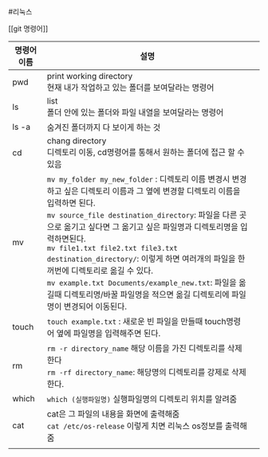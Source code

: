 #리눅스

[[git 명령어]]

| 명령어 이름 | 설명                                                                                                                                                                                                                                                                                                                                                                                     |     |
| ------ | -------------------------------------------------------------------------------------------------------------------------------------------------------------------------------------------------------------------------------------------------------------------------------------------------------------------------------------------------------------------------------------- | --- |
| pwd    | print working directory<br>현재 내가 작업하고 있는 폴더를 보여달라는 명령어                                                                                                                                                                                                                                                                                                                                 |     |
| ls<br> | list<br>폴더 안에 있는 폴더와 파일 내열을 보여달라는 명령어                                                                                                                                                                                                                                                                                                                                                  |     |
| ls -a  | 숨겨진 폴더까지 다 보이게 하는 것                                                                                                                                                                                                                                                                                                                                                                    |     |
| cd     | chang directory<br>디렉토리 이동, cd명령어를 통해서 원하는 폴더에 접근 할 수 있음                                                                                                                                                                                                                                                                                                                               |     |
| mv     | `mv my_folder my_new_folder` :  디렉토리 이름 변경시 변경하고 싶은 디렉토리 이름과 그 옆에 변경할 디렉토리 이름을 입력하면 된다.<br>`mv source_file destination_directory`: 파일을 다른 곳으로 옮기고 싶다면 그 옮기고 싶은 파일명과 디렉토리명을 입력하면된다.<br>`mv file1.txt file2.txt file3.txt destination_directory/`: 이렇게 하면 여러개의 파일을 한꺼번에 디렉토리로 옮길 수 있다.<br>`mv example.txt Documents/example_new.txt`: 파일을 옮길때 디렉토리명/바꿀 파일명을 적으면 옮길 디렉토리에 파일명이 변경되어 이동된다. |     |
| touch  | `touch example.txt` : 새로운 빈 파일을 만들때 touch명령어 옆에 파일명을 입력해주면 된다.                                                                                                                                                                                                                                                                                                                         |     |
| rm     | `rm -r directory_name` 해당 이름을 가진 디렉토리를 삭제한다<br>`rm -rf directory_name`: 해당명의 디렉토리를 강제로 삭제한다.                                                                                                                                                                                                                                                                                           |     |
| which  | `which (실행파일명)` 실행파일명의 디렉토리 위치를 알려줌                                                                                                                                                                                                                                                                                                                                                    |     |
| cat    | cat은 그 파일의 내용을 화면에 출력해줌<br>`cat /etc/os-release` 이렇게 치면 리눅스 os정보를 출력해줌<br>                                                                                                                                                                                                                                                                                                             |     |
|        |                                                                                                                                                                                                                                                                                                                                                                                        |     |
